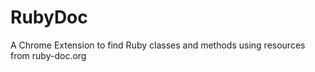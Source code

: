 RubyDoc
=======
A Chrome Extension to find Ruby classes and methods using resources from ruby-doc.org
